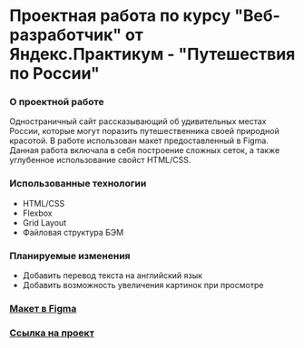 # Проектная работа по курсу "Веб-разработчик" от Яндекс.Практикум - "Путешествия по России"

### О проектной работе
Одностраничный сайт рассказывающий об удивительных местах России, которые могут поразить путешественника своей природной красотой. В работе использован макет предоставленный в Figma. Данная работа включала в себя построение сложных сеток, а также углубенное использование свойст HTML/CSS.

### Использованные технологии

* HTML/CSS
* Flexbox
* Grid Layout
* Файловая структура БЭМ

### Планируемые изменения

* Добавить перевод текста на английский язык
* Добавить возможность увеличения картинок при просмотре

### [Макет в Figma](https://www.figma.com/file/5S2WSbEFL6awjVWJ0NWL8Q/Sprint-3_-Russia-_-desktop-mobile?node-id=28503%3A0)
### [Ссылка на проект](https://kalisei.github.io/russian-travel/)


